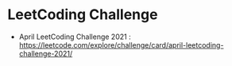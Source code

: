 # LeetCoding Challenge
* April LeetCoding Challenge 2021 : https://leetcode.com/explore/challenge/card/april-leetcoding-challenge-2021/
